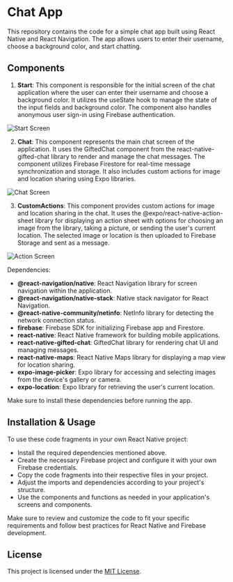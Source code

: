 # Chat App

This repository contains the code for a simple chat app built using React Native and React Navigation. The app allows users to enter their username, choose a background color, and start chatting.

## Components

1. **Start**: This component is responsible for the initial screen of the chat application where the user can enter their username and choose a background color. It utilizes the useState hook to manage the state of the input fields and background color. The component also handles anonymous user sign-in using Firebase authentication.

![Start Screen](/img/start.jpg)

2. **Chat**: This component represents the main chat screen of the application. It uses the GiftedChat component from the react-native-gifted-chat library to render and manage the chat messages. The component utilizes Firebase Firestore for real-time message synchronization and storage. It also includes custom actions for image and location sharing using Expo libraries.

![Chat Screen](/img/login.jpg)

3. **CustomActions**: This component provides custom actions for image and location sharing in the chat. It uses the @expo/react-native-action-sheet library for displaying an action sheet with options for choosing an image from the library, taking a picture, or sending the user's current location. The selected image or location is then uploaded to Firebase Storage and sent as a message.

![Action Screen](/img/actions.jpg)

Dependencies:
- **@react-navigation/native**: React Navigation library for screen navigation within the application.
- **@react-navigation/native-stack**: Native stack navigator for React Navigation.
- **@react-native-community/netinfo**: NetInfo library for detecting the network connection status.
- **firebase**: Firebase SDK for initializing Firebase app and Firestore.
- **react-native**: React Native framework for building mobile applications.
- **react-native-gifted-chat**: GiftedChat library for rendering chat UI and managing messages.
- **react-native-maps**: React Native Maps library for displaying a map view for location sharing.
- **expo-image-picker**: Expo library for accessing and selecting images from the device's gallery or camera.
- **expo-location**: Expo library for retrieving the user's current location.


Make sure to install these dependencies before running the app.

## Installation & Usage

To use these code fragments in your own React Native project:

- Install the required dependencies mentioned above.
- Create the necessary Firebase project and configure it with your own Firebase credentials.
- Copy the code fragments into their respective files in your project.
- Adjust the imports and dependencies according to your project's structure.
- Use the components and functions as needed in your application's screens and components.

Make sure to review and customize the code to fit your specific requirements and follow best practices for React Native and Firebase development.

## License

This project is licensed under the [MIT License](LICENSE).
